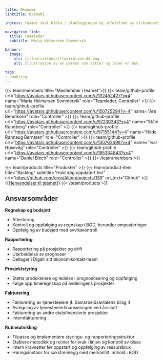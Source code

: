 ```yaml
---
title: Økonomi
linktitle: Økonomi

ingress: Teamet skal bidra i planleggingen og utførelsen av virksomhetsstyringen i avdelingen. Dette består blant annet i å bistå i virksomhetsplanprosesser, etablering av metodikk for kontroll og generell oppfølging av økonomien i BOD og i Altinn samarbeidet.

navigation_link:
  title: Teamleder
  subtitle: Maria Helmersen Sommervik

banner:
  image:
    src: /illustrations/illustration-03.png
    alt: Illustrasjon av en person som sitter og leser en bok

tags:
- enabling
---
```


{{< team/members title="Medlemmer i teamet">}}
{{< team/github-profile url="https://avatars.githubusercontent.com/u/132452427?v=4" name="Maria Helmersen Sommervik" role="Teamleder, Controller" >}}
{{< team/github-profile url="https://avatars.githubusercontent.com/u/150725294?v=4" name="Are Bendiksen" role="Controller" >}}
{{< team/github-profile url="https://avatars.githubusercontent.com/u/97230343?v=4" name="Ståle Rundberg" role="Controller" >}}
{{< team/github-profile url="https://avatars.githubusercontent.com/u/97155144?v=4" name="Hilde Rønnaug Berntsen" role="Controller" >}}
{{< team/github-profile url="https://avatars.githubusercontent.com/u/130762498?v=4" name="Ivar Husevåg" role="Controller" >}}
{{< team/github-profile url="https://avatars.githubusercontent.com/u/185334843?v=4" name="Daniel Bloch" role="Controller" >}}
{{< /team/members >}}

{{< team/products title="Produkter" >}}
{{< team/product-item title="Backlog" subtitle="Hold deg oppdatert her" url="https://github.com/orgs/Altinn/projects/139" url_text="Github" >}}
{{<a href="mailto:BOD.okonomikontakter@digdir.no">Henvendelser til teamet</a>}}
{{< /team/products >}}


## Ansvarsområder

**Regnskap og budsjett**
-	Attestering
-	Kontroll og oppfølging av regnskap i BOD, herunder omposteringer
-	Oppfølging av budsjett med avvikskontroll

**Rapportering**
-	Rapportering på prosjekter og drift
-	Utarbeidelse av prognoser 
-	Deltager i Digdir sitt økonomikontakt-team

**Prosjektstyring**
-	Støtte produkteiere og ledelse i prognostisering og oppfølging 
-	Følge opp timeregnskap på avdelingens prosjekter 

**Fakturering**
-	Fakturering av tjenesteeiere jf. Samarbeidsavtalens bilag 4
-	Avregning av tjenesteeierfinansieringen ved årsslutt
-	Fakturering av andre etatsfinansierte prosjekter
-	Internfakturering

**Rutineutvikling**
-	Tilpasse og implementere styrings- og rapporteringsstruktur
-	Etablere metodikk og rutiner for bruk i linjen og kontroll av disse
-	Intern kravsetter før oppstart og oppfølging av ressursbruk
-	Høringsinstans for saksfremlegg med merkantilt innhold i BOD
